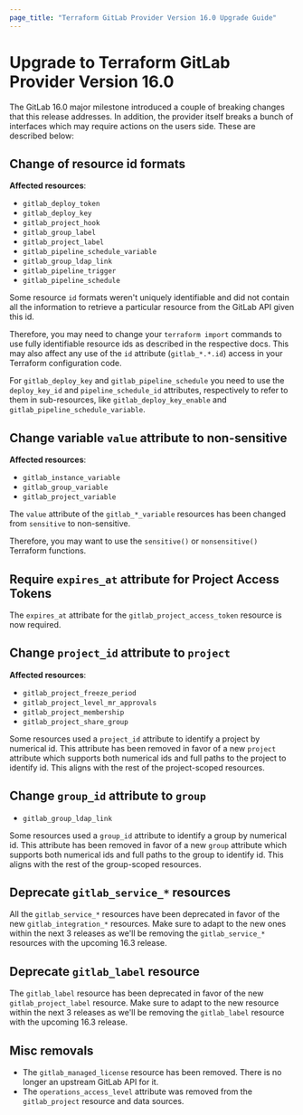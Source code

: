 ```yaml
---
page_title: "Terraform GitLab Provider Version 16.0 Upgrade Guide"
---
```


# Upgrade to Terraform GitLab Provider Version 16.0

The GitLab 16.0 major milestone introduced a couple of breaking changes that this
release addresses. In addition, the provider itself breaks a bunch of interfaces 
which may require actions on the users side. These are described below:

## Change of resource id formats

**Affected resources**:

- `gitlab_deploy_token`
- `gitlab_deploy_key`
- `gitlab_project_hook`
- `gitlab_group_label`
- `gitlab_project_label`
- `gitlab_pipeline_schedule_variable`
- `gitlab_group_ldap_link`
- `gitlab_pipeline_trigger`
- `gitlab_pipeline_schedule`

Some resource `id` formats weren't uniquely identifiable and did not contain
all the information to retrieve a particular resource from the GitLab API
given this id.

Therefore, you may need to change your `terraform import` commands to use fully
identifiable resource ids as described in the respective docs.
This may also affect any use of the `id` attribute (`gitlab_*.*.id`) access in
your Terraform configuration code.

For `gitlab_deploy_key` and `gitlab_pipeline_schedule` you need
to use the `deploy_key_id` and `pipeline_schedule_id` attributes, respectively to
refer to them in sub-resources, like `gitlab_deploy_key_enable` and `gitlab_pipeline_schedule_variable`.

## Change variable `value` attribute to non-sensitive

**Affected resources**:

- `gitlab_instance_variable`
- `gitlab_group_variable`
- `gitlab_project_variable`

The `value` attribute of the `gitlab_*_variable` resources has been changed
from `sensitive` to non-sensitive.

Therefore, you may want to use the `sensitive()` or `nonsensitive()` Terraform functions.

## Require `expires_at` attribute for Project Access Tokens

The `expires_at` attribate for the `gitlab_project_access_token` resource is now required.

## Change `project_id` attribute to `project`

**Affected resources**:

- `gitlab_project_freeze_period`
- `gitlab_project_level_mr_approvals`
- `gitlab_project_membership`
- `gitlab_project_share_group`

Some resources used a `project_id` attribute to identify a project by numerical id.
This attribute has been removed in favor of a new `project` attribute which supports
both numerical ids and full paths to the project to identify id.
This aligns with the rest of the project-scoped resources.

## Change `group_id` attribute to `group`

- `gitlab_group_ldap_link`

Some resources used a `group_id` attribute to identify a group by numerical id.
This attribute has been removed in favor of a new `group` attribute which supports
both numerical ids and full paths to the group to identify id.
This aligns with the rest of the group-scoped resources.

## Deprecate `gitlab_service_*` resources

All the `gitlab_service_*` resources have been deprecated in favor
of the new `gitlab_integration_*` resources.
Make sure to adapt to the new ones within the next 3 releases as we'll be
removing the `gitlab_service_*` resources with the upcoming 16.3 release.

## Deprecate `gitlab_label` resource

The `gitlab_label` resource has been deprecated in favor of the new
`gitlab_project_label` resource.
Make sure to adapt to the new resource within the next 3 releases as we'll be
removing the `gitlab_label` resource with the upcoming 16.3 release.

## Misc removals

- The `gitlab_managed_license` resource has been removed. There is no longer an upstream GitLab API for it.
- The `operations_access_level` attribute was removed from the `gitlab_project` resource and data sources.